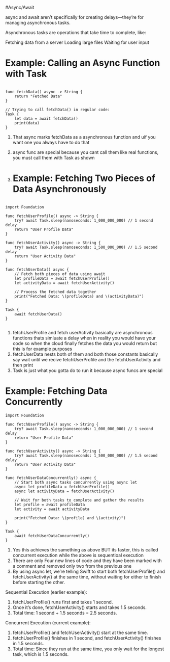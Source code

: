 #Async/Await

async and await aren’t specifically for creating delays—they’re for managing asynchronous tasks.

Asynchronous tasks are operations that take time to complete, like:

Fetching data from a server
Loading large files
Waiting for user input


# Example: Calling an Async Function with Task

```

func fetchData() async -> String {
    return "Fetched Data"
}

// Trying to call fetchData() in regular code:
Task {
    let data = await fetchData()
    print(data)
}

```

1. That async marks fetchData as a asynchronous function and uif you want one you always have to do that
2. async func are special because you cant call them like real functions, you must call them with Task as shown

3. # Example: Fetching Two Pieces of Data Asynchronously

```

import Foundation

func fetchUserProfile() async -> String {
    try? await Task.sleep(nanoseconds: 1_000_000_000) // 1 second delay
    return "User Profile Data"
}

func fetchUserActivity() async -> String {
    try? await Task.sleep(nanoseconds: 1_500_000_000) // 1.5 second delay
    return "User Activity Data"
}

func fetchUserData() async {
    // Fetch both pieces of data using await
    let profileData = await fetchUserProfile()
    let activityData = await fetchUserActivity()
    
    // Process the fetched data together
    print("Fetched Data: \(profileData) and \(activityData)")
}

Task {
    await fetchUserData()
}


```
1. fetchUserProfile and fetch userActivity basically are asynchronous functions thats simluate a delay when in reality you would have your code so when the cloud finally fetches the data you would return but this is for example purposes
2. fetchUserData nests both of them and both those constants basically say wait until we recive fetchUserProfile and the fetchUserActivity and then print
3. Task is just what you gotta do to run it because async funcs are special

# Example: Fetching Data Concurrently


```
import Foundation

func fetchUserProfile() async -> String {
    try? await Task.sleep(nanoseconds: 1_000_000_000) // 1 second delay
    return "User Profile Data"
}

func fetchUserActivity() async -> String {
    try? await Task.sleep(nanoseconds: 1_500_000_000) // 1.5 second delay
    return "User Activity Data"
}

func fetchUserDataConcurrently() async {
    // Start both async tasks concurrently using async let
    async let profileData = fetchUserProfile()
    async let activityData = fetchUserActivity()

    // Wait for both tasks to complete and gather the results
    let profile = await profileData
    let activity = await activityData
    
    print("Fetched Data: \(profile) and \(activity)")
}

Task {
    await fetchUserDataConcurrently()
}
```

1. Yes this achieves the samething as above BUT its faster, this is called concurrent execution while the above is sequentioal execution
2. There are only Four new lines of code and they have been marked with a comment and removed only two from the previous one
3. By using async let, we’re telling Swift to start both fetchUserProfile() and fetchUserActivity() at the same time, without waiting for either to finish before starting the other.


Sequential Execution (earlier example):

1. fetchUserProfile() runs first and takes 1 second.
2. Once it’s done, fetchUserActivity() starts and takes 1.5 seconds.
3. Total time: 1 second + 1.5 seconds = 2.5 seconds.

   
Concurrent Execution (current example):

1. fetchUserProfile() and fetchUserActivity() start at the same time.
2. fetchUserProfile() finishes in 1 second, and fetchUserActivity() finishes in 1.5 seconds.
3. Total time: Since they run at the same time, you only wait for the longest task, which is 1.5 seconds.

